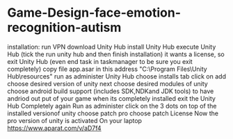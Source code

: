 # Game-Design-face-emotion-recognition-autism
installation:
run VPN
download Unity Hub
install Unity Hub
execute Unity Hub (tick the run unity hub and then finish installation)
it wants a license, so exit Unity Hub (even end task in taskmanager to be sure you exit completely)
copy file app.asar in this address "C:\Program Files\Unity Hub\resources"
run as administer Unity Hub
choose installs tab
click on add
choose desired version of unity 
next
choose desired modules of unity
choose android build support (includes SDK,NDKand JDK tools) to have andriod out put of your game
when its completely installed exit the Unity Hub Completely
again Run as administer 
click on the 3 dots on top of the installed versionof unity 
choose patch pro
choose patch License
Now the pro version of unity is activated On your laptop
https://www.aparat.com/v/aD7f4

